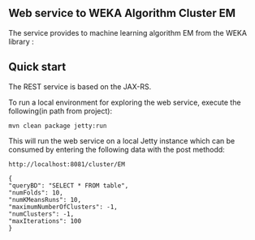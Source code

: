 ## Web service to WEKA Algorithm Cluster EM

The service provides to machine learning algorithm EM from the WEKA library :

## Quick start

The REST service is based on the JAX-RS. 

To run a local environment for exploring the web service, execute the following(in path from project):

```
mvn clean package jetty:run
```

This will run the web service on a local Jetty instance which can be consumed by entering the following data with the post methodd:

```
http://localhost:8081/cluster/EM

{
"queryBD": "SELECT * FROM table",
"numFolds": 10,
"numKMeansRuns": 10,
"maximumNumberOfClusters": -1,
"numClusters": -1,
"maxIterations": 100
}
